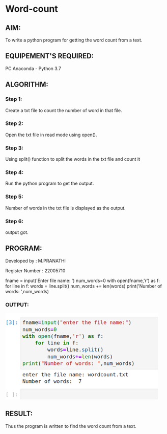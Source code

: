 # Word-count
## AIM:
To write a python program for getting the word count from a text.
## EQUIPEMENT'S REQUIRED: 
PC
Anaconda - Python 3.7
## ALGORITHM: 

### Step 1:
Create a txt file to count the number of word in that file.
### Step 2: 
 Open the txt file in read mode using open().
### Step 3: 
Using split() function to split the words in the txt file and count it
### Step 4:  
Run the python program to get the output.
### Step 5: 
Number of words in the txt file is displayed as the output.
### Step 6: 
output got.
## PROGRAM:
Developed by : M.PRANATHI

Register Number : 22005710

fname = input('Enter file name: ')
num_words=0
with open(fname,'r') as f:
    for line in f:
        words = line.split()
        num_words += len(words)
print('Number of words: ',num_words)
### OUTPUT:
!['OUTPUT'](/WORDCOUNT.png)

## RESULT:
Thus the program is written to find the word count from a text.
